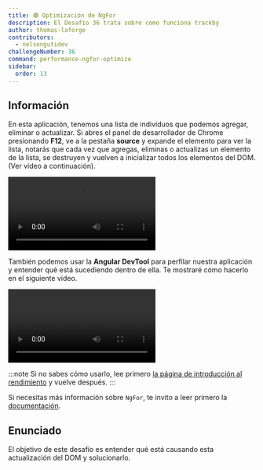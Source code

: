 ```yaml
---
title: 🟢 Optimización de NgFor
description: El Desafío 36 trata sobre como funciona trackby
author: thomas-laforge
contributors:
  - nelsongutidev
challengeNumber: 36
command: performance-ngfor-optimize
sidebar:
  order: 13
---
```


## Información

En esta aplicación, tenemos una lista de individuos que podemos agregar, eliminar o actualizar. Si abres el panel de desarrollador de Chrome presionando **F12**, ve a la pestaña <b>source</b> y expande el elemento para ver la lista, notarás que cada vez que agregas, eliminas o actualizas un elemento de la lista, se destruyen y vuelven a inicializar todos los elementos del DOM. (Ver video a continuación).

<video controls src="https://github.com/tomalaforge/angular-challenges/assets/30832608/71b90307-3ee3-42c0-a532-b67ce4f20bf6">
</video>

También podemos usar la <b>Angular DevTool</b> para perfilar nuestra aplicación y entender qué está sucediendo dentro de ella. Te mostraré cómo hacerlo en el siguiente video.

<video controls src="https://github.com/tomalaforge/angular-challenges/assets/30832608/dd8108c6-1d89-4b05-9aa5-e760bd6f7f11">
</video>

:::note
Si no sabes cómo usarlo, lee primero [la página de introducción al rendimiento](/es/challenges/performance/) y vuelve después.
:::

Si necesitas más información sobre `NgFor`, te invito a leer primero la [documentación](https://angular.dev/api/common/NgFor).

## Enunciado

El objetivo de este desafío es entender qué está causando esta actualización del DOM y solucionarlo.
